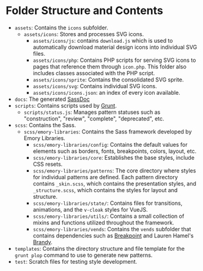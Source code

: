 # Folder Structure and Contents
- `assets`: Contains the `icons` subfolder.
  - `assets/icons`: Stores and processes SVG icons.
    - `assets/icons/js`: contains `download.js` which is used to automatically download material design icons into individual SVG files.
    - `assets/icons/php`: Contains PHP scripts for serving SVG icons to pages that reference them through `icon.php`.  This folder also includes classes associated with the PHP script.
    - `assets/icons/sprite`: Contains the consolidated SVG sprite.
    - `assets/icons/svg`: Contains individual SVG icons.
    - `assets/icons/icons.json`: an index of every icon available.
- `docs`: The generated [SassDoc](http://sassdoc.com/)
- `scripts`: Contains scripts used by [Grunt](https://gruntjs.com/).
  - `scripts/status.js`: Manages pattern statuses such as "construction", "review", "complete", "deprecated", etc.
- `scss`: Contains the Sass.
  - `scss/emory-libraries`: Contains the Sass framework developed by Emory Libraries. 
    - `scss/emory-libraries/config`: Contains the default values for elements such as borders, fonts, breakpoints, colors, layout, etc.
    - `scss/emory-libraries/core`: Establishes the base styles, include CSS resets.
    - `scss/emory-libraries/patterns`: The core directory where styles for individual patterns are defined. Each pattern directory contains `_skin.scss`, which contains the presentation styles, and `_structure.scss`, which contains the styles for layout and structure.
    - `scss/emory-libraries/state/`: Contains files for transitions, animations, and the `v-cloak` styles for VueJS.
    - `scss/emory-libraries/utils/`: Contains a small collection of mixins and functions utilized throughout the framework.
    - `scss/emory-libraries/vends`: Contains the `vends` subfolder that contains dependencies such as [Breakpoint](http://breakpoint-sass.com/) and Lauren Hamel's [Brandy](https://github.com/laurenhamel/brandy).
- `templates`: Contains the directory structure and file template for the `grunt plop` command to use to generate new patterns.
- `test`: Scratch files for testing style development.
